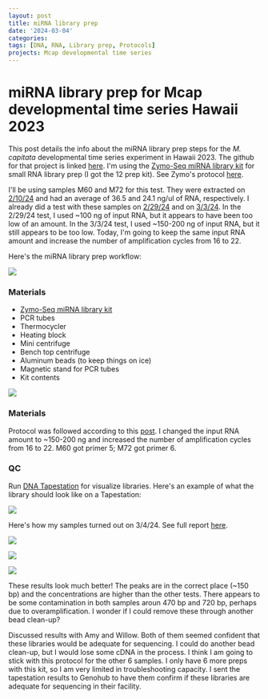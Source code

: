 ```yaml
---
layout: post
title: miRNA library prep
date: '2024-03-04'
categories:
tags: [DNA, RNA, Library prep, Protocols]
projects: Mcap developmental time series 
---
```


# miRNA library prep for Mcap developmental time series Hawaii 2023

This post details the info about the miRNA library prep steps for the *M. capitata* developmental time series experiment in Hawaii 2023. The github for that project is linked [here](https://github.com/JillAshey/Hawaii_Developmental_TimeSeries). I'm using the [Zymo-Seq miRNA library kit](https://www.zymoresearch.com/products/zymo-seq-mirna-library-kit) for small RNA library prep (I got the 12 prep kit). See Zymo's protocol [here](https://files.zymoresearch.com/protocols/r3006_r3007-zymo-seq_mirna_library_kit.pdf). 

I'll be using samples M60 and M72 for this test. They were extracted on [2/10/24](https://github.com/JillAshey/JillAshey_Putnam_Lab_Notebook/blob/master/_posts/2024-02-10-MiniprepPlus-DNA%3ARNA-extractions-McapLarvae-DT.md) and had an average of 36.5 and 24.1 ng/ul of RNA, respectively. I already did a test with these samples on [2/29/24](https://github.com/JillAshey/JillAshey_Putnam_Lab_Notebook/blob/master/_posts/2024-01-09-Zymo-miRNA-Library-Prep.md) and on [3/3/24](https://github.com/JillAshey/JillAshey_Putnam_Lab_Notebook/blob/master/_posts/2024-03-03-Zymo-RiboFree-Library-Prep.md). In the 2/29/24 test, I used ~100 ng of input RNA, but it appears to have been too low of an amount. In the 3/3/24 test, I used ~150-200 ng of input RNA, but it still appears to be too low. Today, I'm going to keep the same input RNA amount and increase the number of amplification cycles from 16 to 22.

Here's the miRNA library prep workflow: 

![](https://raw.githubusercontent.com/JillAshey/JillAshey_Putnam_Lab_Notebook/master/images/miRNA_lib_prep_workflow.png)

### Materials 

- [Zymo-Seq miRNA library kit](https://www.zymoresearch.com/products/zymo-seq-mirna-library-kit)
- PCR tubes 
- Thermocycler 
- Heating block 
- Mini centrifuge
- Bench top centrifuge  
- Aluminum beads (to keep things on ice)
- Magnetic stand for PCR tubes 
- Kit contents 

![](https://raw.githubusercontent.com/JillAshey/JillAshey_Putnam_Lab_Notebook/master/images/miRNA_lib_prep_contents.png)

### Materials 

Protocol was followed according to this [post](https://github.com/JillAshey/JillAshey_Putnam_Lab_Notebook/blob/master/_posts/2024-01-09-Zymo-miRNA-Library-Prep.md). I changed the input RNA amount to ~150-200 ng and increased the number of amplification cycles from 16 to 22. M60 got primer 5; M72 got primer 6. 

### QC 

Run [DNA Tapestation](https://github.com/meschedl/MESPutnam_Open_Lab_Notebook/blob/master/_posts/2019-07-30-DNA-Tapestation.md) for visualize libraries. Here's an example of what the library should look like on a Tapestation: 

![](https://raw.githubusercontent.com/JillAshey/JillAshey_Putnam_Lab_Notebook/master/images/DT_mcap2023/ribofree_library_visual_example.png)

Here's how my samples turned out on 3/4/24. See full report [here](https://github.com/JillAshey/JillAshey_Putnam_Lab_Notebook/blob/master/images/tapestation/DNA_ZymomiRNA_2024-03-04.pdf).

![](https://raw.githubusercontent.com/JillAshey/JillAshey_Putnam_Lab_Notebook/master/images/tapestation/DNA_TS_overview_20240304.png)

![](https://raw.githubusercontent.com/JillAshey/JillAshey_Putnam_Lab_Notebook/master/images/tapestation/DNA_TS_M60_20240304.png)

![](https://raw.githubusercontent.com/JillAshey/JillAshey_Putnam_Lab_Notebook/master/images/tapestation/DNA_TS_M72_20240304.png)

These results look much better! The peaks are in the correct place (~150 bp) and the concentrations are higher than the other tests. There appears to be some contamination in both samples aroun 470 bp and 720 bp, perhaps due to overamplification. I wonder if I could remove these through another bead clean-up? 

Discussed results with Amy and Willow. Both of them seemed confident that these libraries would be adequate for sequencing. I could do another bead clean-up, but I would lose some cDNA in the process. I think I am going to stick with this protocol for the other 6 samples. I only have 6 more preps with this kit, so I am very limited in troubleshooting capacity. I sent the tapestation results to Genohub to have them confirm if these libraries are adequate for sequencing in their facility. 